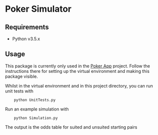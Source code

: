 # Poker Simulator

## Requirements

* Python v3.5.x

## Usage

This package is currently only used in the [Poker App](https://github.com/marlanperumal/poker_app) project. Follow the instructions there for setting up the virtual environment and making this package visible.

Whilst in the virtual environment and in this project directory, you can run unit tests with

		python UnitTests.py

Run an example simulation with

		python Simulation.py

The output is the odds table for suited and unsuited starting pairs